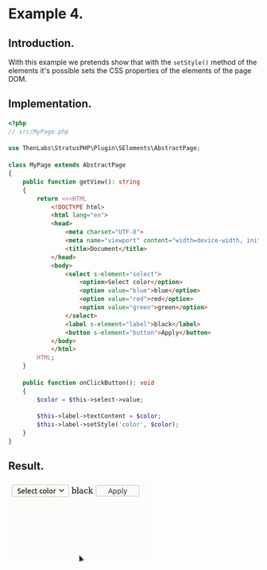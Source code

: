 
# Example 4.

## Introduction.

With this example we pretends show that with the `setStyle()` method of the elements it's possible sets the CSS properties of the elements of the page DOM.

## Implementation.

```php
<?php
// src/MyPage.php

use ThenLabs\StratusPHP\Plugin\SElements\AbstractPage;

class MyPage extends AbstractPage
{
    public function getView(): string
    {
        return <<<HTML
            <!DOCTYPE html>
            <html lang="en">
            <head>
                <meta charset="UTF-8">
                <meta name="viewport" content="width=device-width, initial-scale=1.0">
                <title>Document</title>
            </head>
            <body>
                <select s-element="select">
                    <option>Select color</option>
                    <option value="blue">blue</option>
                    <option value="red">red</option>
                    <option value="green">green</option>
                </select>
                <label s-element="label">black</label>
                <button s-element="button">Apply</button>
            </body>
            </html>
        HTML;
    }

    public function onClickButton(): void
    {
        $color = $this->select->value;

        $this->label->textContent = $color;
        $this->label->setStyle('color', $color);
    }
}
```

## Result.

![](result.gif)